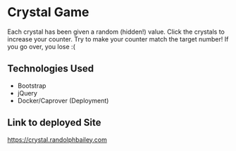 # Crystal Game

Each crystal has been given a random (hidden!) value. Click the crystals to increase your counter. Try to make your counter match the target number! If you go over, you lose :(

## Technologies Used
* Bootstrap
* jQuery
* Docker/Caprover (Deployment)

## Link to deployed Site
https://crystal.randolphbailey.com
